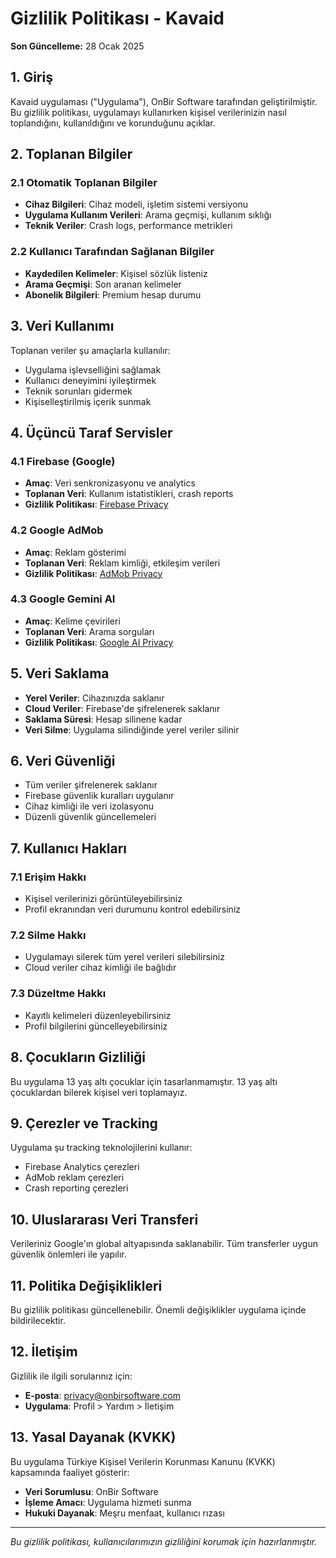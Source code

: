 # Gizlilik Politikası - Kavaid

**Son Güncelleme:** 28 Ocak 2025

## 1. Giriş

Kavaid uygulaması ("Uygulama"), OnBir Software tarafından geliştirilmiştir. Bu gizlilik politikası, uygulamayı kullanırken kişisel verilerinizin nasıl toplandığını, kullanıldığını ve korunduğunu açıklar.

## 2. Toplanan Bilgiler

### 2.1 Otomatik Toplanan Bilgiler
- **Cihaz Bilgileri**: Cihaz modeli, işletim sistemi versiyonu
- **Uygulama Kullanım Verileri**: Arama geçmişi, kullanım sıklığı
- **Teknik Veriler**: Crash logs, performance metrikleri

### 2.2 Kullanıcı Tarafından Sağlanan Bilgiler
- **Kaydedilen Kelimeler**: Kişisel sözlük listeniz
- **Arama Geçmişi**: Son aranan kelimeler
- **Abonelik Bilgileri**: Premium hesap durumu

## 3. Veri Kullanımı

Toplanan veriler şu amaçlarla kullanılır:
- Uygulama işlevselliğini sağlamak
- Kullanıcı deneyimini iyileştirmek
- Teknik sorunları gidermek
- Kişiselleştirilmiş içerik sunmak

## 4. Üçüncü Taraf Servisler

### 4.1 Firebase (Google)
- **Amaç**: Veri senkronizasyonu ve analytics
- **Toplanan Veri**: Kullanım istatistikleri, crash reports
- **Gizlilik Politikası**: [Firebase Privacy](https://firebase.google.com/policies/analytics)

### 4.2 Google AdMob
- **Amaç**: Reklam gösterimi
- **Toplanan Veri**: Reklam kimliği, etkileşim verileri
- **Gizlilik Politikası**: [AdMob Privacy](https://support.google.com/admob/answer/6128543)

### 4.3 Google Gemini AI
- **Amaç**: Kelime çevirileri
- **Toplanan Veri**: Arama sorguları
- **Gizlilik Politikası**: [Google AI Privacy](https://ai.google.dev/terms)

## 5. Veri Saklama

- **Yerel Veriler**: Cihazınızda saklanır
- **Cloud Veriler**: Firebase'de şifrelenerek saklanır
- **Saklama Süresi**: Hesap silinene kadar
- **Veri Silme**: Uygulama silindiğinde yerel veriler silinir

## 6. Veri Güvenliği

- Tüm veriler şifrelenerek saklanır
- Firebase güvenlik kuralları uygulanır
- Cihaz kimliği ile veri izolasyonu
- Düzenli güvenlik güncellemeleri

## 7. Kullanıcı Hakları

### 7.1 Erişim Hakkı
- Kişisel verilerinizi görüntüleyebilirsiniz
- Profil ekranından veri durumunu kontrol edebilirsiniz

### 7.2 Silme Hakkı
- Uygulamayı silerek tüm yerel verileri silebilirsiniz
- Cloud veriler cihaz kimliği ile bağlıdır

### 7.3 Düzeltme Hakkı
- Kayıtlı kelimeleri düzenleyebilirsiniz
- Profil bilgilerini güncelleyebilirsiniz

## 8. Çocukların Gizliliği

Bu uygulama 13 yaş altı çocuklar için tasarlanmamıştır. 13 yaş altı çocuklardan bilerek kişisel veri toplamayız.

## 9. Çerezler ve Tracking

Uygulama şu tracking teknolojilerini kullanır:
- Firebase Analytics çerezleri
- AdMob reklam çerezleri
- Crash reporting çerezleri

## 10. Uluslararası Veri Transferi

Verileriniz Google'ın global altyapısında saklanabilir. Tüm transferler uygun güvenlik önlemleri ile yapılır.

## 11. Politika Değişiklikleri

Bu gizlilik politikası güncellenebilir. Önemli değişiklikler uygulama içinde bildirilecektir.

## 12. İletişim

Gizlilik ile ilgili sorularınız için:
- **E-posta**: privacy@onbirsoftware.com
- **Uygulama**: Profil > Yardım > İletişim

## 13. Yasal Dayanak (KVKK)

Bu uygulama Türkiye Kişisel Verilerin Korunması Kanunu (KVKK) kapsamında faaliyet gösterir:
- **Veri Sorumlusu**: OnBir Software
- **İşleme Amacı**: Uygulama hizmeti sunma
- **Hukuki Dayanak**: Meşru menfaat, kullanıcı rızası

---

*Bu gizlilik politikası, kullanıcılarımızın gizliliğini korumak için hazırlanmıştır.* 